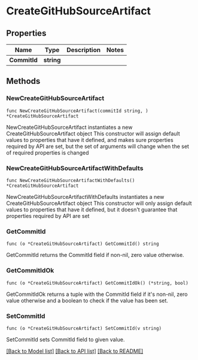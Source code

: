 # CreateGitHubSourceArtifact

## Properties

Name | Type | Description | Notes
------------ | ------------- | ------------- | -------------
**CommitId** | **string** |  | 

## Methods

### NewCreateGitHubSourceArtifact

`func NewCreateGitHubSourceArtifact(commitId string, ) *CreateGitHubSourceArtifact`

NewCreateGitHubSourceArtifact instantiates a new CreateGitHubSourceArtifact object
This constructor will assign default values to properties that have it defined,
and makes sure properties required by API are set, but the set of arguments
will change when the set of required properties is changed

### NewCreateGitHubSourceArtifactWithDefaults

`func NewCreateGitHubSourceArtifactWithDefaults() *CreateGitHubSourceArtifact`

NewCreateGitHubSourceArtifactWithDefaults instantiates a new CreateGitHubSourceArtifact object
This constructor will only assign default values to properties that have it defined,
but it doesn't guarantee that properties required by API are set

### GetCommitId

`func (o *CreateGitHubSourceArtifact) GetCommitId() string`

GetCommitId returns the CommitId field if non-nil, zero value otherwise.

### GetCommitIdOk

`func (o *CreateGitHubSourceArtifact) GetCommitIdOk() (*string, bool)`

GetCommitIdOk returns a tuple with the CommitId field if it's non-nil, zero value otherwise
and a boolean to check if the value has been set.

### SetCommitId

`func (o *CreateGitHubSourceArtifact) SetCommitId(v string)`

SetCommitId sets CommitId field to given value.



[[Back to Model list]](../README.md#documentation-for-models) [[Back to API list]](../README.md#documentation-for-api-endpoints) [[Back to README]](../README.md)



